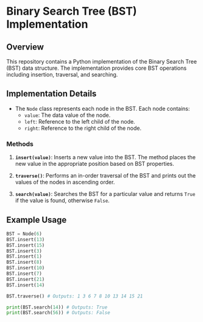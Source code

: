# Binary Search Tree (BST) Implementation

## Overview

This repository contains a Python implementation of the Binary Search Tree (BST) data structure. The implementation provides core BST operations including insertion, traversal, and searching.

## Implementation Details

- The `Node` class represents each node in the BST. Each node contains:
  - `value`: The data value of the node.
  - `left`: Reference to the left child of the node.
  - `right`: Reference to the right child of the node.

### Methods

1. **`insert(value)`**: Inserts a new value into the BST. The method places the new value in the appropriate position based on BST properties.

2. **`traverse()`**: Performs an in-order traversal of the BST and prints out the values of the nodes in ascending order.

3. **`search(value)`**: Searches the BST for a particular value and returns `True` if the value is found, otherwise `False`.

## Example Usage

```python
BST = Node(6)
BST.insert(13)
BST.insert(15)
BST.insert(3)
BST.insert(1)
BST.insert(8)
BST.insert(10)
BST.insert(7)
BST.insert(21)
BST.insert(14)

BST.traverse() # Outputs: 1 3 6 7 8 10 13 14 15 21

print(BST.search(14)) # Outputs: True
print(BST.search(56)) # Outputs: False
